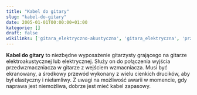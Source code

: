 ```yaml
---
title: "Kabel do gitary"
slug: "kabel-do-gitary"
date: 2005-01-01T00:00:00+01:00
kategorie: []
draft: false
wikilinks: ['gitara_elektryczno-akustyczna', 'gitara_elektryczna', 'przedwzmaczniacz', 'wzmacniacz', 'Kategoria:Akcesoria_gitarzysty']
---
```

**Kabel do gitary** to niezbędne wyposażenie gitarzysty grającego na
gitarze elektroakustycznej<!-- link nie odnosił się do niczego -->
lub elektrycznej<!-- link nie odnosił się do niczego -->. Służy on do
połączenia wyjścia przedwzmaczniacza<!-- link nie odnosił się do niczego --> w
gitarze z wejściem wzmacniacza<!-- link nie odnosił się do niczego -->. Musi być
ekranowany, a środkowy przewód wykonany z wielu cienkich drucików, aby
był elastyczny i niełamliwy. Z uwagi na możliwość awarii w momencie, gdy
naprawa jest niemożliwa, dobrze jest mieć kabel zapasowy.

